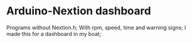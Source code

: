# Arduino-Nextion dashboard
Programs without Nextion.h; 
With rpm, speed, time and warning signs;
I made this for a dashboard in my boat;
